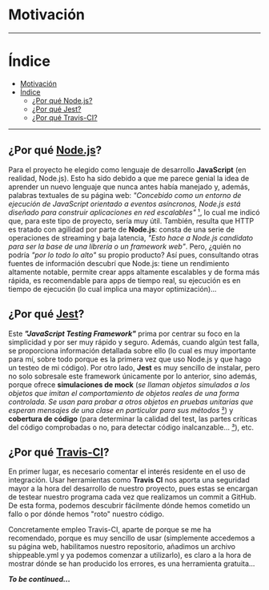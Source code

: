 # Motivación

__________________________________________

Índice
======
<!--ts-->
- [Motivación](#motivaci%c3%b3n)
- [Índice](#%c3%8dndice)
  - [¿Por qué Node.js?](#%c2%bfpor-qu%c3%a9-nodejs)
  - [¿Por qué Jest?](#%c2%bfpor-qu%c3%a9-jest)
  - [¿Por qué Travis-CI?](#%c2%bfpor-qu%c3%a9-travis-ci)
<!--te-->

__________________________________________

## ¿Por qué [Node.js](https://nodejs.org/es/about/)?

Para el proyecto he elegido como lenguaje de desarrollo **JavaScript** (en realidad, Node.js). Esto ha sido debido a que me parece genial la idea de aprender un nuevo lenguaje que nunca antes había manejado y, además, palabras textuales de su página web: *"Concebido como un entorno de ejecución de JavaScript orientado a eventos asíncronos, Node.js está diseñado para construir aplicaciones en red escalables"* [¹](https://nodejs.org/es/about/), lo cual me indicó que, para este tipo de proyecto, sería muy útil. También, resulta que HTTP es tratado con agilidad por parte de **Node.js**: consta de una serie de operaciones de streaming y baja latencia, *"Esto hace a Node.js candidato para ser la base de una librería o un framework web"*. Pero, ¿quién no podría *"por lo todo lo alto"* su propio producto? Así pues, consultando otras fuentes de información descubrí que Node.js: tiene un rendimiento altamente notable, permite crear apps altamente escalables y de forma más rápida, es recomendable para apps de tiempo real, su ejecución es en tiempo de ejecución (lo cual implica una mayor optimización)...

## ¿Por qué [Jest](https://jestjs.io/)?

Este ***"JavaScript Testing Framework"*** prima por centrar su foco en la simplicidad y por ser muy rápido y seguro. Además, cuando algún test falla, se proporciona información detallada sobre ello (lo cual es muy importante para mí, sobre todo porque es la primera vez que uso Node.js y que hago un testeo de mi código). Por otro lado, **Jest** es muy sencillo de instalar, pero no solo sobresale este framework únicamente por lo anterior, sino además, porque ofrece **simulaciones de mock** (*se llaman objetos simulados a los objetos que imitan el comportamiento de objetos reales de una forma controlada. Se usan para probar a otros objetos en pruebas unitarias que esperan mensajes de una clase en particular para sus métodos* [²]([Objeto_simulado](https://es.wikipedia.org/wiki/Objeto_simulado))) y **cobertura de código** (para determinar la calidad del test, las partes críticas del código comprobadas o no, para detectar código inalcanzable... [³](https://es.wikipedia.org/wiki/Cobertura_de_c%C3%B3digo)), etc.

## ¿Por qué [Travis-CI](https://travis-ci.org/)?

En primer lugar, es necesario comentar el interés residente en el uso de integración. Usar herramientas como **Travis CI** nos aporta una seguridad mayor a la hora del desarrollo de nuestro proyecto, pues estas se encargan de testear nuestro programa cada vez que realizamos un commit a GitHub. De esta forma, podemos descubrir fácilmente dónde hemos cometido un fallo o por dónde hemos "roto" nuestro código. 

Concretamente empleo Travis-CI, aparte de porque se me ha recomendado, porque es muy sencillo de usar (simplemente accedemos a su página web, habilitamos nuestro repositorio, añadimos un archivo shippeable.yml y ya podemos comenzar a utilizarlo), es claro a la hora de mostrar dónde se han producido los errores, es una herramienta gratuita...

***To be continued...***